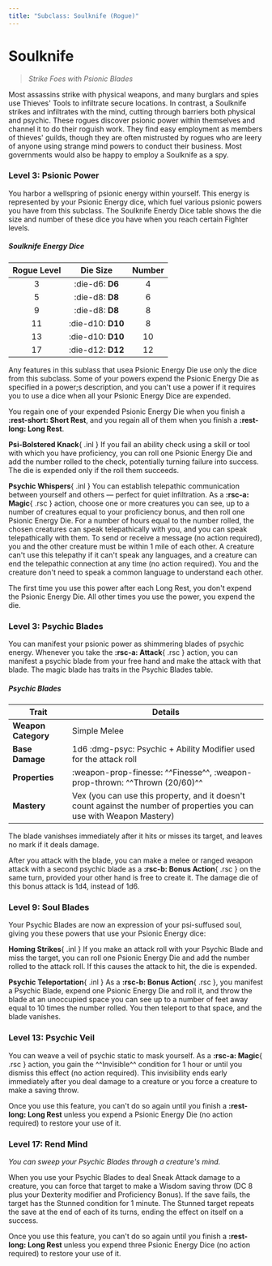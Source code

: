 ```yaml
---
title: "Subclass: Soulknife (Rogue)"
---
```


<p style="display:none">
Strike Foes with Psionic Blades
</p>

# Soulknife

> *Strike Foes with Psionic Blades*

Most assassins strike with physical weapons, and many burglars and spies use Thieves' Tools to infiltrate secure locations. In contrast, a Soulknife strikes and infiltrates with the mind, cutting through barriers both physical and psychic. These rogues discover psionic power within themselves and channel it to do their roguish work. They find easy employment as members of thieves' guilds, though they are often mistrusted by rogues who are leery of anyone using strange mind powers to conduct their business. Most governments would also be happy to employ a Soulknife as a spy.

### Level 3: Psionic Power

You harbor a wellspring of psionic energy within yourself. This energy is represented by your Psionic Energy dice, which fuel various psionic powers you have from this subclass. The Soulknife Enerdy Dice table shows the die size and number of these dice you have when you reach certain Fighter levels.

##### Soulknife Energy Dice

| Rogue Level | Die Size | Number |
|:-:|:-:|:-:|
| 3 | :die-d6: **D6** | 4 |
| 5 | :die-d8: **D8** | 6 |
| 9 | :die-d8: **D8** | 8 |
| 11 | :die-d10: **D10** | 8 |
| 13 | :die-d10: **D10** | 10 |
| 17 | :die-d12: **D12** | 12 |

Any features in this sublass that usea Psionic Energy Die use only the dice from this subclass. Some of your powers expend the Psionic Energy Die as specified in a power;s description, and you can't use a power if it requires you to use a dice when all your Psionic Energy Dice are expended.

You regain one of your expended Psionic Energy Die when you finish a **:rest-short: Short Rest**, and you regain all of them when you finish a **:rest-long: Long Rest**.

**Psi-Bolstered Knack**{ .inl } If you fail an ability check using a skill or tool with which you have proficiency, you can roll one Psionic Energy Die and add the number rolled to the check, potentially turning failure into success. The die is expended only if the roll them succeeds.

**Psychic Whispers**{ .inl } You can establish telepathic communication between yourself and others — perfect for quiet infiltration. As a **:rsc-a: Magic**{ .rsc } action, choose one or more creatures you can see, up to a number of creatures equal to your proficiency bonus, and then roll one Psionic Energy Die. For a number of hours equal to the number rolled, the chosen creatures can speak telepathically with you, and you can speak telepathically with them. To send or receive a message (no action required), you and the other creature must be within 1 mile of each other. A creature can't use this telepathy if it can't speak any languages, and a creature can end the telepathic connection at any time (no action required). You and the creature don't need to speak a common language to understand each other.

The first time you use this power after each Long Rest, you don't expend the Psionic Energy Die. All other times you use the power, you expend the die.

### Level 3: Psychic Blades

You can manifest your psionic power as shimmering blades of psychic energy. Whenever you take the **:rsc-a: Attack**{ .rsc } action, you can manifest a psychic blade from your free hand and make the attack with that blade. The magic blade has traits in the Psychic Blades table.

##### Psychic Blades

| Trait | Details |
|---|---|
| **Weapon Category** | Simple Melee |
| **Base Damage** | 1d6 :dmg-psyc: Psychic + Ability Modifier used for the attack roll |
| **Properties** | :weapon-prop-finesse: ^^Finesse^^, :weapon-prop-thrown: ^^Thrown (20/60)^^ | 
| **Mastery** | Vex (you can use this property, and it doesn't count against the number of properties you can use with Weapon Mastery) |

The blade vanishses immediately after it hits or misses its target, and leaves no mark if it deals damage.

After you attack with the blade, you can make a melee or ranged weapon attack with a second psychic blade as a **:rsc-b: Bonus Action**{ .rsc } on the same turn, provided your other hand is free to create it. The damage die of this bonus attack is 1d4, instead of 1d6.

### Level 9: Soul Blades

Your Psychic Blades are now an expression of your psi-suffused soul, giving you these powers that use your Psionic Energy dice:

**Homing Strikes**{ .inl } If you make an attack roll with your Psychic Blade and miss the target, you can roll one Psionic Energy Die and add the number rolled to the attack roll. If this causes the attack to hit, the die is expended.

**Psychic Teleportation**{ .inl } As a **:rsc-b: Bonus Action**{ .rsc }, you manifest a Psychic Blade, expend one Psionic Energy Die and roll it, and throw the blade at an unoccupied space you can see up to a number of feet away equal to 10 times the number rolled. You then teleport to that space, and the blade vanishes.

### Level 13: Psychic Veil

You can weave a veil of psychic static to mask yourself. As a **:rsc-a: Magic**{ .rsc } action, you gain the ^^Invisible^^ condition for 1 hour or until you dismiss this effect (no action required). This invisibility ends early immediately after you deal damage to a creature or you force a creature to make a saving throw.

Once you use this feature, you can't do so again until you finish a **:rest-long: Long Rest** unless you expend a Psionic Energy Die (no action required) to restore your use of it.

### Level 17: Rend Mind

*You can sweep your Psychic Blades through a creature's mind.*

When you use your Psychic Blades to deal Sneak Attack damage to a creature, you can force that target to make a Wisdom saving throw (DC 8 plus your Dexterity modifier and Proficiency Bonus). If the save fails, the target has the Stunned condition for 1 minute. The Stunned target repeats the save at the end of each of its turns, ending the effect on itself on a success.

Once you use this feature, you can't do so again until you finish a **:rest-long: Long Rest** unless you expend three Psionic Energy Dice (no action required) to restore your use of it.